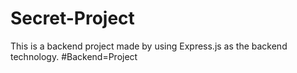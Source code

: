 # Secret-Project
This is a backend project made by using Express.js as the backend technology.
#Backend=Project
